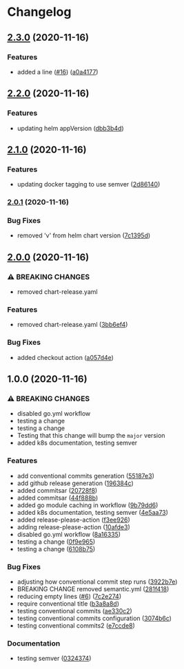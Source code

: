 # Changelog

## [2.3.0](https://www.github.com/jwenz723/gocolor/compare/v2.2.0...v2.3.0) (2020-11-16)


### Features

* added a line ([#16](https://www.github.com/jwenz723/gocolor/issues/16)) ([a0a4177](https://www.github.com/jwenz723/gocolor/commit/a0a41775fee6d5bedbdfe2955dc3beec4dbd0d78))

## [2.2.0](https://www.github.com/jwenz723/gocolor/compare/v2.1.0...v2.2.0) (2020-11-16)


### Features

* updating helm appVersion ([dbb3b4d](https://www.github.com/jwenz723/gocolor/commit/dbb3b4d182188a9a3ee8a83e2d230d6a857b3fcc))

## [2.1.0](https://www.github.com/jwenz723/gocolor/compare/v2.0.1...v2.1.0) (2020-11-16)


### Features

* updating docker tagging to use semver ([2d86140](https://www.github.com/jwenz723/gocolor/commit/2d86140bee1b2105c692e7eedaf2b81fb885f966))

### [2.0.1](https://www.github.com/jwenz723/gocolor/compare/v2.0.0...v2.0.1) (2020-11-16)


### Bug Fixes

* removed 'v' from helm chart version ([7c1395d](https://www.github.com/jwenz723/gocolor/commit/7c1395d26ed7b58bd46553809b8d8c5f3ca43d32))

## [2.0.0](https://www.github.com/jwenz723/gocolor/compare/v1.0.0...v2.0.0) (2020-11-16)


### ⚠ BREAKING CHANGES

* removed chart-release.yaml

### Features

* removed chart-release.yaml ([3bb6ef4](https://www.github.com/jwenz723/gocolor/commit/3bb6ef469f4bee8a17c79d0cf2ee51899269bed6))


### Bug Fixes

* added checkout action ([a057d4e](https://www.github.com/jwenz723/gocolor/commit/a057d4ebf711e63060ceb682514e69f53fcddb1b))

## 1.0.0 (2020-11-16)


### ⚠ BREAKING CHANGES

* disabled go.yml workflow
* testing a change
* testing a change
* Testing that this change will bump the `major` version
* added k8s documentation, testing semver

### Features

* add conventional commits generation ([55187e3](https://www.github.com/jwenz723/gocolor/commit/55187e37df0746de58ded1e97ea10bf844ef66d5))
* add github release generation ([196384c](https://www.github.com/jwenz723/gocolor/commit/196384c20a9d8d8fdaac1da633e7ccf80c3b5534))
* added commitsar ([20728f8](https://www.github.com/jwenz723/gocolor/commit/20728f826628e59b9417c340da74a4b145125dc9))
* added commitsar ([44f888b](https://www.github.com/jwenz723/gocolor/commit/44f888b3d620e8f6d9cee1bedd565888f41dcd30))
* added go module caching in workflow ([9b79dd6](https://www.github.com/jwenz723/gocolor/commit/9b79dd69b075516464ccedcd3bdbaf06e2fb8a91))
* added k8s documentation, testing semver ([4e5aa73](https://www.github.com/jwenz723/gocolor/commit/4e5aa736867dae4e2174bb863c1d1821ed8e5113))
* added release-please-action ([f3ee926](https://www.github.com/jwenz723/gocolor/commit/f3ee926cdd931d547d760a421048e9dcde57cf45))
* adding release-please-action ([10afde3](https://www.github.com/jwenz723/gocolor/commit/10afde35a6d3e59a27401e076e5dd2ad8de65cf7))
* disabled go.yml workflow ([8a16335](https://www.github.com/jwenz723/gocolor/commit/8a1633542ede03e5aa784ea15af7739945847b1b))
* testing a change ([0f9e965](https://www.github.com/jwenz723/gocolor/commit/0f9e9657e1c0174fb46eceb8fe5e7d27ce005ee9))
* testing a change ([6108b75](https://www.github.com/jwenz723/gocolor/commit/6108b758ad5ea6e43414ada300e08033ba35c35d))


### Bug Fixes

* adjusting how conventional commit step runs ([3922b7e](https://www.github.com/jwenz723/gocolor/commit/3922b7e5b14c67ade75a02de5f7dd415cb67e296))
* BREAKING CHANGE removed semantic.yml ([281f418](https://www.github.com/jwenz723/gocolor/commit/281f418d834fd75458aae64aa1ca141b1e7e8b86))
* reducing empty lines ([#6](https://www.github.com/jwenz723/gocolor/issues/6)) ([7c2e274](https://www.github.com/jwenz723/gocolor/commit/7c2e274b44fcb7d7ff159344a6a49a27a15e22b0))
* require conventional title ([b3a8a8d](https://www.github.com/jwenz723/gocolor/commit/b3a8a8d201c020e1b42434edc2613f9da764cac0))
* testing conventional commits ([ae330c2](https://www.github.com/jwenz723/gocolor/commit/ae330c2f960de57825b5231045709b2226af6490))
* testing conventional commits configuration ([3074b6c](https://www.github.com/jwenz723/gocolor/commit/3074b6cbe2b52134f9ef5fd004e5fec11d87f8ca))
* testing conventional commits2 ([e7ccde8](https://www.github.com/jwenz723/gocolor/commit/e7ccde8691763a208a3020ce23ad727db17ef69d))


### Documentation

* testing semver ([0324374](https://www.github.com/jwenz723/gocolor/commit/03243746f0e7526a37addda76dd44befebd4b383))

